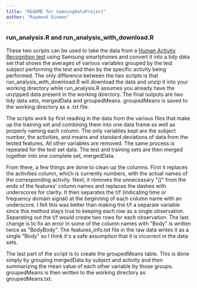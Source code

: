 ```yaml
---
title: "README for SamsungDataProject"
author: "Raymond Dineen"
---
```


### run_analysis.R and run_analysis_with_download.R

These two scripts can be used to take the data from a [Human Activity Recognition test](http://archive.ics.uci.edu/ml/datasets/Human+Activity+Recognition+Using+Smartphones) using Samsung smartphones and convert it into a tidy data set that shows the averages of various variables grouped by the test subject performing the test and then by the specific activity being performed. The only difference between the two scripts is that run_analysis_with_download.R will download the data and unzip it into your working directory while run_analysis.R assumes you already have the unzipped data present in the working directory. The final outputs are two tidy data sets, mergedData and groupedMeans. groupedMeans is saved to the working directory as a .txt file.

The scripts work by first reading in the data from the various files that make up the training set and combining them into one data frame as well as properly naming each column. The only variables kept are the subject number, the activities, and means and standard deviations of data from the tested features. All other variables are removed. The same process is repeated for the test set data. The test and training sets are then merged together into one complete set, mergedData.

From there, a few things are done to clean up the columns. First it replaces the activities column, which is currently numbers, with the actual names of the corresponding activity. Next, it removes the unnecessary "()" from the ends of the features' column names and replaces the dashes with underscores for clarity. It then separates the t/f (indicating time or frequency domain signal) at the beginning of each column name with an underscore. I felt this was better than making the t/f a separate variable since this method stays true to keeping each row as a single observation. Separating out the t/f would create two rows for each observation. The last change is to fix an error in some of the column names with "Body" is written twice as "BodyBody". The features_info.txt file in the raw data writes it as a single "Body" so I think it's a safe assumption that it is incorrect in the data sets. 

The last part of the script is to create the groupedMeans table. This is done simply by grouping mergedData by subject and activity and then summarizing the mean value of each other variable by those groups. groupedMeans is then written to the working directory as groupedMeans.txt.